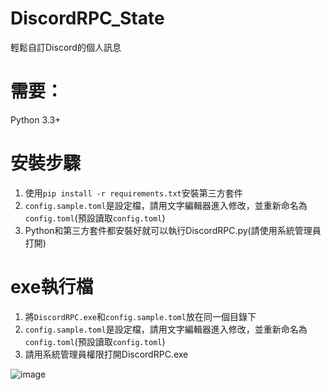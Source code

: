 # DiscordRPC_State
輕鬆自訂Discord的個人訊息

# 需要：
Python 3.3+

# 安裝步驟
1. 使用`pip install -r requirements.txt`安裝第三方套件
2. `config.sample.toml`是設定檔，請用文字編輯器進入修改，並重新命名為`config.toml`(預設讀取`config.toml`)
3. Python和第三方套件都安裝好就可以執行DiscordRPC.py(請使用系統管理員打開)

# exe執行檔
1. 將`DiscordRPC.exe`和`config.sample.toml`放在同一個目錄下
2. `config.sample.toml`是設定檔，請用文字編輯器進入修改，並重新命名為`config.toml`(預設讀取`config.toml`)
3. 請用系統管理員權限打開DiscordRPC.exe

![image](https://i.imgur.com/EClxL24.png)
